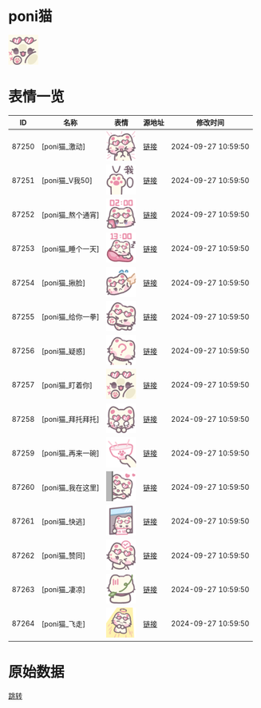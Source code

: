 # poni猫

<img src="./cover.png" height="60" alt="cover" />

# 表情一览

|ID|名称|表情|源地址|修改时间|
|----|----|----|----|----|
|87250|[poni猫_激动]|<img src="./pic/087250_%5Bponi猫_激动%5D.png" height="60" alt="激动"/>|[链接](https://i0.hdslb.com/bfs/garb/ff1fb7847f7a9da7086e2f054344cf3e72bb7392.png)|2024-09-27 10:59:50|
|87251|[poni猫_V我50]|<img src="./pic/087251_%5Bponi猫_V我50%5D.png" height="60" alt="V我50"/>|[链接](https://i0.hdslb.com/bfs/garb/d992ab58f9f6902c3c9915d7d98f9ec3e6f413d8.png)|2024-09-27 10:59:50|
|87252|[poni猫_熬个通宵]|<img src="./pic/087252_%5Bponi猫_熬个通宵%5D.png" height="60" alt="熬个通宵"/>|[链接](https://i0.hdslb.com/bfs/garb/6f16234382dbe2568e8c8675fdf360c8885d0054.png)|2024-09-27 10:59:50|
|87253|[poni猫_睡个一天]|<img src="./pic/087253_%5Bponi猫_睡个一天%5D.png" height="60" alt="睡个一天"/>|[链接](https://i0.hdslb.com/bfs/garb/027af6dc0724c39566c28e900a83a02161915ae7.png)|2024-09-27 10:59:50|
|87254|[poni猫_揪脸]|<img src="./pic/087254_%5Bponi猫_揪脸%5D.png" height="60" alt="揪脸"/>|[链接](https://i0.hdslb.com/bfs/garb/ad05753871525f82687dec008670c1372c6a2c3a.png)|2024-09-27 10:59:50|
|87255|[poni猫_给你一拳]|<img src="./pic/087255_%5Bponi猫_给你一拳%5D.png" height="60" alt="给你一拳"/>|[链接](https://i0.hdslb.com/bfs/garb/dbfab4bda8d3a1b83175e2e4865d120d239823a7.png)|2024-09-27 10:59:50|
|87256|[poni猫_疑惑]|<img src="./pic/087256_%5Bponi猫_疑惑%5D.png" height="60" alt="疑惑"/>|[链接](https://i0.hdslb.com/bfs/garb/6f1a30913da5c628827a073f227cdbbc5a72ee70.png)|2024-09-27 10:59:50|
|87257|[poni猫_盯着你]|<img src="./pic/087257_%5Bponi猫_盯着你%5D.png" height="60" alt="盯着你"/>|[链接](https://i0.hdslb.com/bfs/garb/2fb2b21e61e68b00baa2f4def73315c893ce32e8.png)|2024-09-27 10:59:50|
|87258|[poni猫_拜托拜托]|<img src="./pic/087258_%5Bponi猫_拜托拜托%5D.png" height="60" alt="拜托拜托"/>|[链接](https://i0.hdslb.com/bfs/garb/3066ef95be2309e48bbae8706359b88f5ce335ff.png)|2024-09-27 10:59:50|
|87259|[poni猫_再来一碗]|<img src="./pic/087259_%5Bponi猫_再来一碗%5D.png" height="60" alt="再来一碗"/>|[链接](https://i0.hdslb.com/bfs/garb/b5d6faddef563ad300ded033cc2c3c8eae8a746c.png)|2024-09-27 10:59:50|
|87260|[poni猫_我在这里]|<img src="./pic/087260_%5Bponi猫_我在这里%5D.png" height="60" alt="我在这里"/>|[链接](https://i0.hdslb.com/bfs/garb/2db996005973a583cdf27fa80d203bb479524668.png)|2024-09-27 10:59:50|
|87261|[poni猫_快逃]|<img src="./pic/087261_%5Bponi猫_快逃%5D.png" height="60" alt="快逃"/>|[链接](https://i0.hdslb.com/bfs/garb/004e5700979cf8f664d331d6f6a7f87dcda2bfd6.png)|2024-09-27 10:59:50|
|87262|[poni猫_赞同]|<img src="./pic/087262_%5Bponi猫_赞同%5D.png" height="60" alt="赞同"/>|[链接](https://i0.hdslb.com/bfs/garb/1f436153be0265036fa5eb6d975284e058008de0.png)|2024-09-27 10:59:50|
|87263|[poni猫_凄凉]|<img src="./pic/087263_%5Bponi猫_凄凉%5D.png" height="60" alt="凄凉"/>|[链接](https://i0.hdslb.com/bfs/garb/4e437929395857e94101e890852058b23964340b.png)|2024-09-27 10:59:50|
|87264|[poni猫_飞走]|<img src="./pic/087264_%5Bponi猫_飞走%5D.png" height="60" alt="飞走"/>|[链接](https://i0.hdslb.com/bfs/garb/ec7027a2f82f5d128b2761708659c17ed7f29b39.png)|2024-09-27 10:59:50|

# 原始数据

[跳转](./raw.json)

